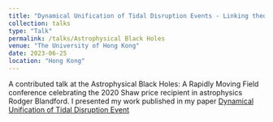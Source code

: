 ```yaml
---
title: "Dynamical Unification of Tidal Disruption Events - Linking theoretical accretion disk simulations to observations of TDEs"
collection: talks
type: "Talk"
permalink: /talks/Astrophysical Black Holes
venue: "The University of Hong Kong"
date: 2023-06-25
location: "Hong Kong"
---
```

A contributed talk at the Astrophysical Black Holes: A Rapidly Moving Field conference celebrating the 2020 Shaw price recipient in astrophysics Rodger Blandford. I presented my work published in my paper <a href=" https://gfh112.github.io/Lars/publications/Dynamical_TDE" target="_blank">Dynamical Unification of Tidal Disruption Event</a> 
